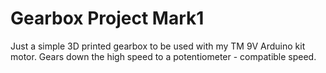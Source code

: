 # Gearbox Project Mark1

Just a simple 3D printed gearbox to be used with my TM 
9V Arduino kit motor. Gears down the high speed to 
a potentiometer - compatible speed.
